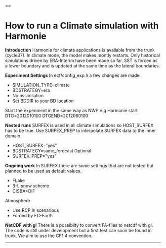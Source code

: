 
==
# How to run a Climate simulation with Harmonie

**Introduction**
Harmonie for climate applications is available from the trunk (cycle37).
In climate mode, the model makes montly restarts. Only historical simulations driven by ERA-Interim have been made so far.
SST is forced as a lower boundary and is updated at the same time as the lateral boundaries.

**Experiment Settings**
In ecf/config_exp.h  a few changes are made.

* SIMULATION_TYPE=climate
* BDSTRATEGY=era
* No assimilation
* Set BDDIR to your BD location

Start the experiment in the same way as NWP e.g Harmonie start DTG=2012010100 DTGEND=2012060100

**Nested runs**
SURFEX is used in all climate simulations so HOST_SURFEX has to be true.
Use SURFEX_PREP to interpolate SURFEX data to the inner domain.

* HOST_SURFEX="yes"
* BDSTRATEGY=same_forecast
Optional
* SURFEX_PREP="yes"

**Ongoing work**
In SURFEX there are some settings that are not tested but planned to be used as default values.

* FLake
* 3-L snow scheme
* CISBA=DIF

Atmosphere
* Use RCP in scenarious
* Forced by EC-Earth

**NetCDF with gl**
There is a possibilty to convert FA-files to netcdf with gl. The code is still under development but a first test can soon be found in trunk. 
We aim to use the CF1.4 convention.



----


